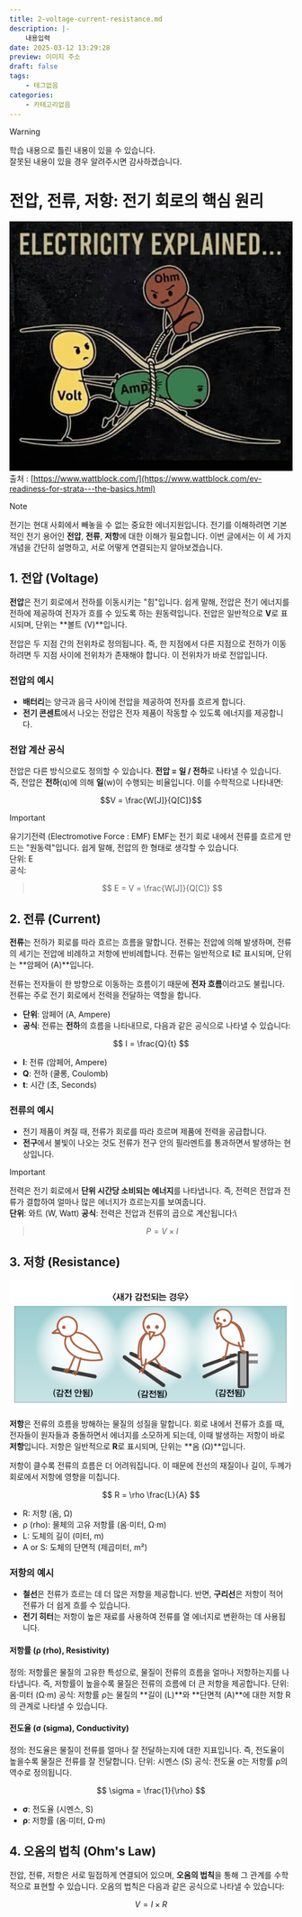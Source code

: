 ```yaml
---
title: 2-voltage-current-resistance.md
description: |-
    내용입력
date: 2025-03-12 13:29:28
preview: 이미지 주소
draft: false
tags:
    - 테그없음
categories:
    - 카테고리없음
---
```


> [!WARNING]
> 학습 내용으로 틀린 내용이 있을 수 있습니다. \
> 잘못된 내용이 있을 경우 알려주시면 감사하겠습니다.

# 전압, 전류, 저항: 전기 회로의 핵심 원리

![alt text](assets/volt-ohm-amp.png)
출처 : [https://www.wattblock.com/](https://www.wattblock.com/ev-readiness-for-strata---the-basics.html)
> [!NOTE]
> 전기는 현대 사회에서 빼놓을 수 없는 중요한 에너지원입니다. 전기를 이해하려면 기본적인 전기 용어인 **전압**, **전류**, **저항**에 대한 이해가 필요합니다. 이번 글에서는 이 세 가지 개념을 간단히 설명하고, 서로 어떻게 연결되는지 알아보겠습니다.

## 1. 전압 (Voltage)

**전압**은 전기 회로에서 전하를 이동시키는 "힘"입니다. 쉽게 말해, 전압은 전기 에너지를 전하에 제공하여 전자가 흐를 수 있도록 하는 원동력입니다. 전압은 일반적으로 **V**로 표시되며, 단위는 **볼트 (V)**입니다.

전압은 두 지점 간의 전위차로 정의됩니다. 즉, 한 지점에서 다른 지점으로 전하가 이동하려면 두 지점 사이에 전위차가 존재해야 합니다. 이 전위차가 바로 전압입니다.

### 전압의 예시
- **배터리**는 양극과 음극 사이에 전압을 제공하여 전자를 흐르게 합니다.
- **전기 콘센트**에서 나오는 전압은 전자 제품이 작동할 수 있도록 에너지를 제공합니다.

### 전압 계산 공식

전압은 다른 방식으로도 정의할 수 있습니다. **전압 = 일 / 전하**로 나타낼 수 있습니다. 즉, 전압은 **전하**(q)에 의해 **일**(w)이 수행되는 비율입니다. 이를 수학적으로 나타내면:

```math
V = \frac{W[J]}{Q[C]}
```

> [!IMPORTANT]
> 유기기전력 (Electromotive Force : EMF)
> EMF는 전기 회로 내에서 전류를 흐르게 만드는 "원동력"입니다. 쉽게 말해, 전압의 한 형태로 생각할 수 있습니다.\
> 단위: E\
> 공식: 
>> $$ E = V = \frac{W[J]}{Q[C]} $$
## 2. 전류 (Current)

**전류**는 전하가 회로를 따라 흐르는 흐름을 말합니다. 전류는 전압에 의해 발생하며, 전류의 세기는 전압에 비례하고 저항에 반비례합니다. 전류는 일반적으로 **I**로 표시되며, 단위는 **암페어 (A)**입니다.

전류는 전자들이 한 방향으로 이동하는 흐름이기 때문에 **전자 흐름**이라고도 불립니다. 전류는 주로 전기 회로에서 전력을 전달하는 역할을 합니다.

- **단위**: 암페어 (A, Ampere)
- **공식**: 전류는 **전하**의 흐름을 나타내므로, 다음과 같은 공식으로 나타낼 수 있습니다:

$$ I = \frac{Q}{t} $$

- **I**: 전류 (암페어, Ampere)
- **Q**: 전하 (쿨롱, Coulomb)
- **t**: 시간 (초, Seconds)

### 전류의 예시
- 전기 제품이 켜질 때, 전류가 회로를 따라 흐르며 제품에 전력을 공급합니다.
- **전구**에서 불빛이 나오는 것도 전류가 전구 안의 필라멘트를 통과하면서 발생하는 현상입니다.

> [!IMPORTANT]
> 전력은 전기 회로에서 **단위 시간당 소비되는 에너지**를 나타냅니다. 즉, 전력은 전압과 전류가 결합하여 얼마나 많은 에너지가 흐르는지를 보여줍니다.\
> **단위**: 와트 (W, Watt)
> **공식**: 전력은 전압과 전류의 곱으로 계산됩니다:\
>> $$ P = V \times I $$

## 3. 저항 (Resistance)

![alt text](assets/electric-wire-bird.png)

**저항**은 전류의 흐름을 방해하는 물질의 성질을 말합니다. 회로 내에서 전류가 흐를 때, 전자들이 원자들과 충돌하면서 에너지를 소모하게 되는데, 이때 발생하는 저항이 바로 **저항**입니다. 저항은 일반적으로 **R**로 표시되며, 단위는 **옴 (Ω)**입니다.

저항이 클수록 전류의 흐름은 더 어려워집니다. 이 때문에 전선의 재질이나 길이, 두께가 회로에서 저항에 영향을 미칩니다.

$$ 
R = \rho \frac{L}{A}
$$

- R: 저항 (옴, Ω)
- ρ (rho): 물체의 고유 저항률 (옴·미터, Ω·m)
- L: 도체의 길이 (미터, m)
- A or S: 도체의 단면적 (제곱미터, m²)


### 저항의 예시
- **철선**은 전류가 흐르는 데 더 많은 저항을 제공합니다. 반면, **구리선**은 저항이 적어 전류가 더 쉽게 흐를 수 있습니다.
- **전기 히터**는 저항이 높은 재료를 사용하여 전류를 열 에너지로 변환하는 데 사용됩니다.

#### 저항률 (ρ (rho), Resistivity)
정의: 저항률은 물질의 고유한 특성으로, 물질이 전류의 흐름을 얼마나 저항하는지를 나타냅니다. 즉, 저항률이 높을수록 물질은 전류의 흐름에 더 큰 저항을 제공합니다.
단위: 옴·미터 (Ω·m)
공식: 저항률 ρ는 물질의 **길이 (L)**와 **단면적 (A)**에 대한 저항 R의 관계로 나타낼 수 있습니다.
 
#### 전도율 (σ (sigma), Conductivity)
정의: 전도율은 물질이 전류를 얼마나 잘 전달하는지에 대한 지표입니다. 즉, 전도율이 높을수록 물질은 전류를 잘 전달합니다.
단위: 시멘스 (S)
공식: 전도율 σ는 저항률 ρ의 역수로 정의됩니다.

$$
\sigma = \frac{1}{\rho}
$$

- **σ**: 전도율 (시멘스, S)
- **ρ**: 저항률 (옴·미터, Ω·m)


## 4. 오옴의 법칙 (Ohm's Law)

전압, 전류, 저항은 서로 밀접하게 연결되어 있으며, **오옴의 법칙**을 통해 그 관계를 수학적으로 표현할 수 있습니다. 오옴의 법칙은 다음과 같은 공식으로 나타낼 수 있습니다:

```math
V = I \times R
```
